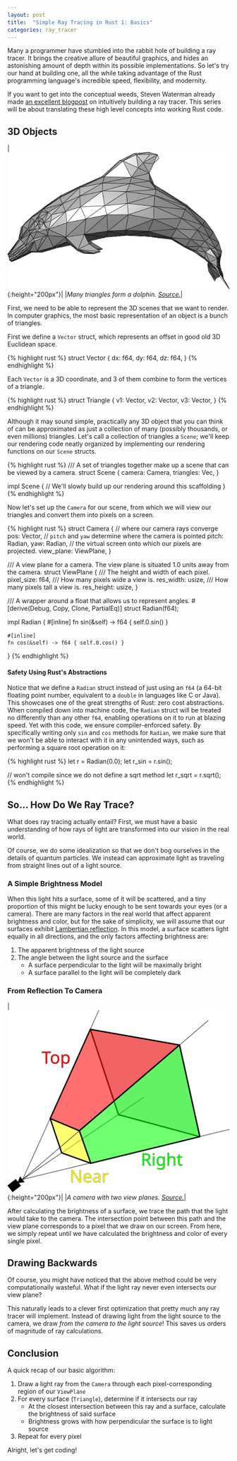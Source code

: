 ```yaml
---
layout: post
title:  "Simple Ray Tracing in Rust 1: Basics"
categories: ray_tracer
---
```


Many a programmer have stumbled into the rabbit hole of building a ray tracer. It brings the creative allure of beautiful
graphics, and hides an astonishing amount of depth within its possible implementations. So let's try our hand at building one,
all the while taking advantage of the Rust programming language's incredible speed, flexibility, and modernity.

If you want to get into the conceptual weeds, Steven Waterman already made [an excellent blogpost](https://blog.scottlogic.com/2020/03/10/raytracer-how-to.html) on intuitively building a ray tracer. This series will be about translating these high
level concepts into working Rust code.

## 3D Objects

|![Triangles together form a dolphin](/assets/Dolphin_triangle_mesh.png){:height="200px"}|
|*Many triangles form a dolphin. [Source.](https://en.wikipedia.org/wiki/File:Dolphin_triangle_mesh.png)*|

First, we need to be able to represent the 3D scenes that we want to render. In computer graphics,
the most basic representation of an object is a bunch of triangles.

First we define a `Vector` struct, which
represents an offset in good old 3D Euclidean space.

{% highlight rust %}
struct Vector {
    dx: f64,
    dy: f64,
    dz: f64,
}
{% endhighlight %}

Each `Vector` is a 3D coordinate, and 3 of them
combine to form the vertices of a triangle.

{% highlight rust %}
struct Triangle {
    v1: Vector,
    v2: Vector,
    v3: Vector,
}
{% endhighlight %}

Although it may sound simple, practically any 3D object
that you can think of can be approximated as just a
collection of many (possibly thousands, or even millions)
triangles. Let's call a collection of triangles a `Scene`;
we'll keep our rendering code neatly organized by implementing our rendering functions on our `Scene` structs.

{% highlight rust %}
/// A set of triangles together make up a scene that can be viewed by a camera.
struct Scene {
    camera: Camera,
    triangles: Vec<Triangle>,
}

impl Scene {
    // We'll slowly build up our rendering around this scaffolding
}
{% endhighlight %}


Now let's set up the `Camera` for our scene,
from which we will view our triangles and convert
them into pixels on a screen.

{% highlight rust %}
struct Camera {
    // where our camera rays converge
    pos: Vector,
    // `pitch` and `yaw` determine where the camera is pointed
    pitch: Radian,
    yaw: Radian,
    // the virtual screen onto which our pixels are projected.
    view_plane: ViewPlane,
}

/// A view plane for a camera. The view plane is situated 1.0 units away from the camera.
struct ViewPlane {
    /// The height and width of each pixel.
    pixel_size: f64,
    /// How many pixels wide a view is.
    res_width: usize,
    /// How many pixels tall a view is.
    res_height: usize,
}

/// A wrapper around a float that allows us to represent angles.
#[derive(Debug, Copy, Clone, PartialEq)]
struct Radian(f64);

impl Radian {
    #[inline]
    fn sin(&self) -> f64 { self.0.sin() }
    
    #[inline]
    fn cos(&self) -> f64 { self.0.cos() }
}
{% endhighlight %}

#### Safety Using Rust's Abstractions

Notice that we define a `Radian` struct
instead of just using an `f64` (a 64-bit 
floating point number,
equivalent to
a `double` in languages like C or Java). This
showcases one of the great strengths of Rust:
zero cost abstractions. When compiled down
into machine code, the `Radian` struct will
be treated no differently than any other `f64`,
enabling operations on it to run at blazing speed.
Yet with this code, we ensure compiler-enforced safety.
By specifically writing only `sin` and `cos` methods
for `Radian`, we make sure that we won't be able
to interact with it in any unintended ways, such
as performing a square root operation on it:

{% highlight rust %}
let r = Radian(0.0);
let r_sin = r.sin();

// won't compile since we do not define a sqrt method
let r_sqrt = r.sqrt();
{% endhighlight %}

## So... How Do We Ray Trace?

What does ray tracing actually entail? First, we
must have a basic understanding of how rays of light are transformed into
our vision in the real world.

Of course, we do some idealization so that
we don't bog ourselves in the details of quantum particles.
We instead can approximate light as traveling from
straight lines out of a light source.

### A Simple Brightness Model

When this light hits a surface, some of it will
be scattered, and a tiny proportion of this might
be lucky enough to be sent towards your eyes (or a camera).
There are many factors in the real world that affect apparent
brightness and color, but
for the sake of simplicity, we will 
assume that our surfaces exhibit [Lambertian reflection](
    https://en.wikipedia.org/wiki/Lambertian_reflectance
). In this model, a surface scatters light equally in all
directions, and the only factors affecting brightness are:

1. The apparent brightness of the light source
2. The angle between the light source and the surface
    * A surface perpendicular to the light will be
    maximally bright
    * A surface parallel to the light will be completely dark

### From Reflection To Camera

|![Camera and View Plane](/assets/ViewFrustum.svg){:height="200px"}|
|*A camera with two view planes. [Source.](https://commons.wikimedia.org/wiki/File:ViewFrustum.svg)*|

After calculating the brightness of a surface, we
trace the path that the light would take to the camera.
The intersection point between this path and the view
plane corresponds to a pixel that we draw on our screen.
From here, we simply repeat until we have calculated the
brightness and color of every single pixel.

## Drawing Backwards

Of course, you might have noticed that the above method
could be very computationally wasteful. What if
the light ray never even intersects our view plane?

This naturally leads to a clever first optimization that
pretty much any ray tracer will implement. Instead of drawing
light from the light source to the camera, we draw
*from the camera to the light source*! This saves us
orders of magnitude of ray calculations.

## Conclusion

A quick recap of our basic algorithm:

1. Draw a light ray from the `Camera` through
each pixel-corresponding region of our `ViewPlane`
2. For every surface (`Triangle`), determine if it intersects our ray
    * At the closest intersection between this ray and
    a surface, calculate the brightness of said surface
    * Brightness grows with how perpendicular the
    surface is to light source
3. Repeat for every pixel

Alright, let's get coding!